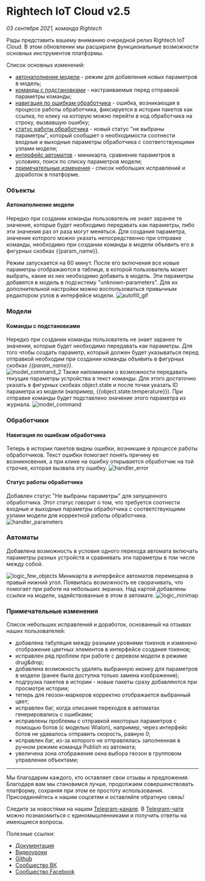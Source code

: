 # Rightech IoT Cloud v2.5
*03 сентября 2021, команда Rightech* 

Рады представить вашему вниманию очередной релиз Rightech IoT Cloud. В этом обновлении мы расширили функциональные возможности основных инструментов платформы.

Список основных изменений:
* [автонаполнение модели](#автонаполнение-модели) -  режим для добавления новых параметров в модель;
* [команды с подстановками](#команды-с-подстановками) - настраиваемые перед отправкой параметры команды;
* [навигация по ошибкам обработчика](#навигация-по-ошибкам-обработчика) - ошибка, возникающая в процессе работы обработчика, фиксируется в истории пакетов как ссылка, по клику на которую можно перейти в код обработчика на строку, вызвавшую ошибку;
* [статус работы обработчика](#cтатус-работы-обработчика) -  новый статус "не выбраны параметры", который сообщает о необходимости соотнести входные и выходные параметры обработчика с соответствующими узлами модели;
* [интерфейс автоматов](#автоматы) - миникарта, сравнение параметров в условиях, поиск по списку параметров модели;
* [примечательные изменения](#примечательные-изменения) - список небольших исправлений и доработок в платформе.

### Объекты
#### Автонаполнение модели
Нередко при создании команды пользователь не знает заранее те значения, которые будет необходимо передавать как параметры, либо эти значения раз от раза могут меняться. Для создания параметра, значение которого можно указать непосредственно при отправке команды, необходимо при создании команды в модели объявить его в фигурных скобках {{param_name}}.
   
Режим запускается на 60 минут. После его включения все новые параметры отображаются в таблице, в которой пользователь может выбрать, какие из них необходимо добавить в модель. Эти параметры добавятся в модель в подсистему "unknown-parameters". Для их дополнительной настройки можно воспользоваться привычным редактором узлов в интерфейсе модели.
![autofill_gif](../.images/v2_5/autofill.gif)  
### Модели
#### Команды с подстановками
Нередко при создании команды пользователь не знает заранее те значения, которые будет необходимо передавать как параметры. Для того чтобы создать параметр, который должен будет указываться перед отправкой необходим при создании команды объявить в фигурных скобках *{{param_name}}*.   
![model_command_2](../.images/v2_5/model_command_2.png)
Также напоминаем о возможности передавать текущие параметры устройства в текст команды. Для этого достаточно указать в фигурных скобках object.state и после точки указать ID параметра из модели (например, {{object.state.temperature}}). При отправке команды будет подставлено значение этого параметра из журнала.
![model_command](../.images/v2_5/model_command.png)

### Обработчики
#### Навигация по ошибкам обработчика
Теперь в истории пакетов видны ошибки, возникшие в процессе работы обработчиков. Текст ошибки помогает понять причину ее возникновения, а при клике на ошибку открывается обработчик на той строчке, которая вызвала эту ошибку. 
![handler_error](../.images/v2_5/handler_error.gif)
#### Статус работы обработчика 
Добавлен статус "Не выбраны параметры" для запущенного обработчика. Этот статус говорит о том, что требуется соотнести входные и выходные параметры обработчика с соответствующими узлами модели для корректной работы обработчика.  
![handler_parameters](../.images/v2_5/handler_parameters.gif)
### Автоматы
Добавлена возможность в условия одного перехода автомата включать параметры разных устройств и сравнивать эти параметры в том числе между собой.

![logic_few_objects](../.images/v2_5/logic_few_objects.gif)
Миникарта в интерфейсе автоматов перемещена в правый нижний угол. Появилась возможность ее сворачивать, что помогает при работе на небольших экранах. Над картой добавлены ссылки на модели, задействованные в этом в автомате.
![logic_minimap](../.images/v2_5/logic_minimap.gif)

### Примечательные изменения
Список небольших исправлений и доработок, основанный на отзывах наших пользователей:
* добавлена табуляция между разными уровнями токенов и изменено отображение цветных элементов в интерфейсе создания токенов;
* исправлен ряд проблем при работе с деревом модели в режиме drug&drop;
* добавлена возможность удалять выбранную иконку для параметров в модели (ранее была доступна только замена изображения);
* подгрузка пакетов в истории - новые пакеты сразу добавляются при просмотре истории;
* теперь для геозон-маркеров корректно отображается выбранный цвет;
* исправлен баг, когда описания переходов в автоматах генерировались с ошибками;
* исправлены проблемы с отправкой некоторых параметров с помощью ботов (с моделью Wialon), например, через интерфейс ботов не удавалось отправить скорость, равную 0;
* исправлен баг, из-за которого не отправлялась заполненная в ручном режиме команда Publish из автомата;
* увеличена зона отображения окна выбора геозон в групповом управлении объектами;

---
Мы благодарим каждого, кто оставляет свои отзывы и предложения. Благодаря вам мы становимся лучше, продолжаем совершенствовать платформу, сохраняя при этом ее простоту использования.
Присоединяйтесь к нашим соцсетям и оставляйте обратную связь! 


Следите за новостями на нашем [Telegram-канале](https://t.me/rightechportal). В [Telegram-чате](https://t.me/rightech_iot) можно познакомиться с единомышленниками и получить ответы на имеющиеся вопросы.

Полезные ссылки:

* [Документация](https://rightech.io/developers/introductions/)
* [Видеоуроки](https://rightech.io/video-tutorials/)
* [Github](https://github.com/Rightech)
* [Сообщество ВК](https://vk.com/rightech)
* [Сообщество Facebook](https://www.facebook.com/rightechllc/)